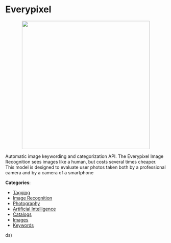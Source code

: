 # Everypixel
<p align="center">
    <img width="400" src="https://raw.githubusercontent.com/apis-list/apis-list/apis/everypixel/logo_256x256.png" />
</p>

Automatic image keywording and categorization API.  The Everypixel Image Recognition sees images like a human, but costs several times cheaper. This model is designed to evaluate user photos taken both by a professional camera and by a camera of a smartphone



**Categories**:
- [Tagging](https://github.com/apis-list/apis-list#tagging)
- [Image Recognition](https://github.com/apis-list/apis-list#image-recognition)
- [Photography](https://github.com/apis-list/apis-list#photography)
- [Artificial Intelligence](https://github.com/apis-list/apis-list#artificial-intelligence)
- [Catalogs](https://github.com/apis-list/apis-list#catalogs)
- [Images](https://github.com/apis-list/apis-list#images)
- [Keywords](https://github.com/apis-list/apis-list#keywords)



ds)



